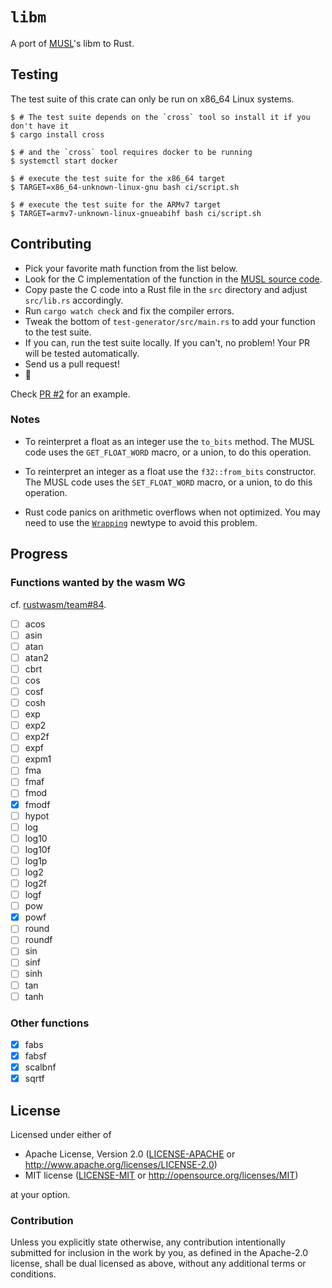 # `libm`

A port of [MUSL]'s libm to Rust.

[MUSL]: https://www.musl-libc.org/

## Testing

The test suite of this crate can only be run on x86_64 Linux systems.

```
$ # The test suite depends on the `cross` tool so install it if you don't have it
$ cargo install cross

$ # and the `cross` tool requires docker to be running
$ systemctl start docker

$ # execute the test suite for the x86_64 target
$ TARGET=x86_64-unknown-linux-gnu bash ci/script.sh

$ # execute the test suite for the ARMv7 target
$ TARGET=armv7-unknown-linux-gnueabihf bash ci/script.sh
```

## Contributing

- Pick your favorite math function from the list below.
- Look for the C implementation of the function in the [MUSL source code][src].
- Copy paste the C code into a Rust file in the `src` directory and adjust `src/lib.rs` accordingly.
- Run `cargo watch check` and fix the compiler errors.
- Tweak the bottom of `test-generator/src/main.rs` to add your function to the test suite.
- If you can, run the test suite locally. If you can't, no problem! Your PR will be tested
  automatically.
- Send us a pull request!
- :tada:

[src]: https://git.musl-libc.org/cgit/musl/tree/src/math

Check [PR #2] for an example.

[PR #2]: https://github.com/japaric/libm/pull/2

### Notes

- To reinterpret a float as an integer use the `to_bits` method. The MUSL code uses the
  `GET_FLOAT_WORD` macro, or a union, to do this operation.

- To reinterpret an integer as a float use the `f32::from_bits` constructor. The MUSL code uses the
  `SET_FLOAT_WORD` macro, or a union, to do this operation.

- Rust code panics on arithmetic overflows when not optimized. You may need to use the [`Wrapping`]
  newtype to avoid this problem.

[`Wrapping`]: https://doc.rust-lang.org/std/num/struct.Wrapping.html

## Progress

### Functions wanted by the wasm WG

cf. [rustwasm/team#84](https://github.com/rustwasm/team/issues/84).

- [ ] acos
- [ ] asin
- [ ] atan
- [ ] atan2
- [ ] cbrt
- [ ] cos
- [ ] cosf
- [ ] cosh
- [ ] exp
- [ ] exp2
- [ ] exp2f
- [ ] expf
- [ ] expm1
- [ ] fma
- [ ] fmaf
- [ ] fmod
- [x] fmodf
- [ ] hypot
- [ ] log
- [ ] log10
- [ ] log10f
- [ ] log1p
- [ ] log2
- [ ] log2f
- [ ] logf
- [ ] pow
- [x] powf
- [ ] round
- [ ] roundf
- [ ] sin
- [ ] sinf
- [ ] sinh
- [ ] tan
- [ ] tanh

### Other functions

- [x] fabs
- [x] fabsf
- [x] scalbnf
- [x] sqrtf

## License

Licensed under either of

- Apache License, Version 2.0 ([LICENSE-APACHE](LICENSE-APACHE) or
  http://www.apache.org/licenses/LICENSE-2.0)
- MIT license ([LICENSE-MIT](LICENSE-MIT) or http://opensource.org/licenses/MIT)

at your option.

### Contribution

Unless you explicitly state otherwise, any contribution intentionally submitted for inclusion in the
work by you, as defined in the Apache-2.0 license, shall be dual licensed as above, without any
additional terms or conditions.
